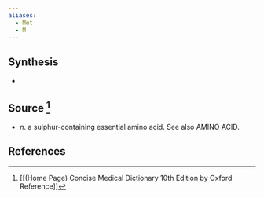```yaml
---
aliases:
  - Met
  - M
---
```

## Synthesis
- 
## Source [^1]
- $n$. a sulphur-containing essential amino acid. See also AMINO ACID.
## References

[^1]: [[(Home Page) Concise Medical Dictionary 10th Edition by Oxford Reference]]